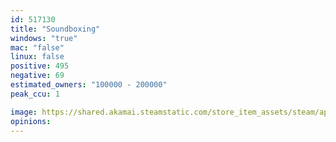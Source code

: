 ```yaml
---
id: 517130
title: "Soundboxing"
windows: "true"
mac: "false"
linux: false
positive: 495
negative: 69
estimated_owners: "100000 - 200000"
peak_ccu: 1

image: https://shared.akamai.steamstatic.com/store_item_assets/steam/apps/517130/header.jpg?t=1494573763
opinions:
---
```

